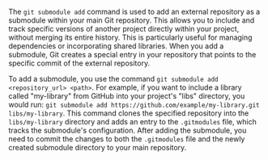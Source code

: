 The `git submodule add` command is used to add an external repository as a submodule within your main Git repository. This allows you to include and track specific versions of another project directly within your project, without merging its entire history. This is particularly useful for managing dependencies or incorporating shared libraries. When you add a submodule, Git creates a special entry in your repository that points to the specific commit of the external repository.

To add a submodule, you use the command `git submodule add <repository_url> <path>`. For example, if you want to include a library called "my-library" from GitHub into your project's "libs" directory, you would run: `git submodule add https://github.com/example/my-library.git libs/my-library`. This command clones the specified repository into the `libs/my-library` directory and adds an entry to the `.gitmodules` file, which tracks the submodule's configuration. After adding the submodule, you need to commit the changes to both the `.gitmodules` file and the newly created submodule directory to your main repository.